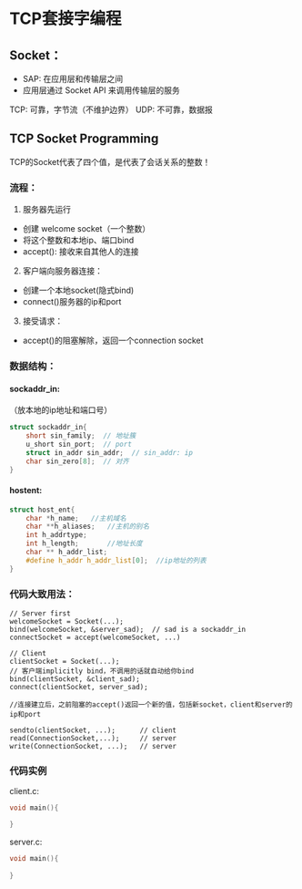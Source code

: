 # TCP套接字编程

## Socket：

* SAP: 在应用层和传输层之间
* 应用层通过 Socket API 来调用传输层的服务

TCP: 可靠，字节流（不维护边界）
UDP: 不可靠，数据报

## TCP Socket Programming

TCP的Socket代表了四个值，是代表了会话关系的整数！

### 流程：

1. 服务器先运行
* 创建 welcome socket（一个整数）
* 将这个整数和本地ip、端口bind
* accept(): 接收来自其他人的连接
2. 客户端向服务器连接：
* 创建一个本地socket(隐式bind)
* connect()服务器的ip和port
3. 接受请求：
* accept()的阻塞解除，返回一个connection socket

### 数据结构：

#### sockaddr_in:
（放本地的ip地址和端口号）
```c
struct sockaddr_in{
    short sin_family;  // 地址簇
    u_short sin_port;  // port
    struct in_addr sin_addr;  // sin_addr: ip
    char sin_zero[8];  // 对齐
}
```

#### hostent:
```c
struct host_ent{
    char *h_name;   //主机域名
    char **h_aliases;   //主机的别名
    int h_addrtype;     
    int h_length;       //地址长度
    char ** h_addr_list;    
    #define h_addr h_addr_list[0];  //ip地址的列表
}
```

### 代码大致用法：
```
// Server first
welcomeSocket = Socket(...);
bind(welcomeSocket, &server_sad);  // sad is a sockaddr_in
connectSocket = accept(welcomeSocket, ...)

// Client
clientSocket = Socket(...);
// 客户端implicitly bind，不调用的话就自动给你bind
bind(clientSocket, &client_sad);
connect(clientSocket, server_sad);

//连接建立后，之前阻塞的accept()返回一个新的值，包括新socket，client和server的ip和port

sendto(clientSocket, ...);      // client
read(ConnectionSocket,...);     // server
write(ConnectionSocket, ...);   // server
```

### 代码实例

client.c:
```c
void main(){

}
```

server.c:
```c
void main(){
    
}
```
